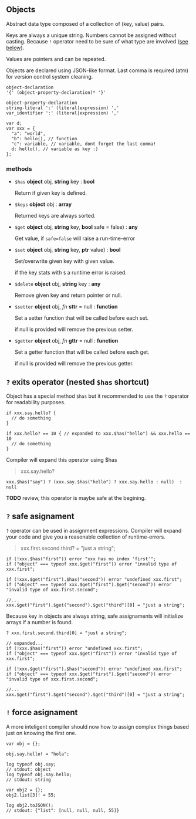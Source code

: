 <a name="object"></a>
## Objects

Abstract data type composed of a collection of (key, value) pairs.

Keys are always a unique string.
Numbers cannot be assigned without casting. Because `!` operator need to be sure of what type are involved ([see below](#!operator)).

Values are pointers and can be repeated.

Objects are declared using JSON-like format.
Last comma is required (atm) for version control system cleaning.

```syntax
object-declaration
'{' (object-property-declaration)* '}'

object-property-declaration
string-literal ':' (literal|expression) ','
var_identifier ':' (literal|expression) ','
```

```
var d;
var xxx = {
  "a": "world",
  "b": hello(), // function
  "c": variable, // variable, dont forget the last comma!
  d: hello(), // variable as key :)
};
```

### methods
* `$has` **object** obj, **string** key : **bool**

  Return if given key is defined.

* `$keys` **object** obj : **array**

  Returned keys are always sorted.

* `$get` **object** obj, **string** key, **bool** safe = false) : **any**

  Get value, if `safe=false` will raise a run-time-error

* `$set` **object** obj, **string** key, **ptr** value) : **bool**

  Set/overwrite given key with given value.

  if the key stats with `$` a runtime error is raised.

* `$delete` **object** obj, **string** key : **any**

  Remove given key and return pointer or null.

* `$setter` **object** obj, *fn* **sttr** = null : **function**

  Set a setter function that will be called before each set.

  if null is provided will remove the previous setter.

* `$getter` **object** obj, *fn* **gttr** = null : **function**

  Set a getter function that will be called before each get.

  if null is provided will remove the previous getter.


## `?` exits operator (nested `$has` shortcut)

Object has a special method `$has` but it recommended to use the `?` operator for readability purposes.

```
if xxx.say.hello? {
  // do something
}

if xxx.hello? == 10 { // expanded to xxx.$has("hello") && xxx.hello == 10
  // do something
}
```

Compiler will expand this operator using $has

> xxx.say.hello?

```
xxx.$has("say") ? (xxx.say.$has("hello") ? xxx.say.hello : null)  : null
```

**TODO** review, this operator is maybe safe at the begining.

## `?` safe asignament

`?` operator can be used in assignment expressions.
Compiler will expand your code and give you a reasonable collection of runtime-errors.

> xxx.first.second.third? = "just a string";

```
if (!xxx.$has("first")) error "xxx has no index 'first'";
if ("object" === typeof xxx.$get("first")) error "invalid type of xxx.first";

if (!xxx.$get("first").$has("second")) error "undefined xxx.first";
if ("object" === typeof xxx.$get("first").$get("second")) error "invalid type of xxx.first.second";

//...
xxx.$get("first").$get("second").$get("third")[0] = "just a string";
```

Because key in objects are always string, safe assignaments will initialize arrays if a number is found.

```
? xxx.first.second.third[0] = "just a string";

// expanded...
if (!xxx.$has("first")) error "undefined xxx.first";
if ("object" === typeof xxx.$get("first")) error "invalid type of xxx.first";

if (!xxx.$get("first").$has("second")) error "undefined xxx.first";
if ("object" === typeof xxx.$get("first").$get("second")) error "invalid type of xxx.first.second";

//...
xxx.$get("first").$get("second").$get("third")[0] = "just a string";
```

<a name="!operator"></a>
## `!` force asignament

A more inteligent compiler should now how to assign complex things based just on knowing the first one.

```
var obj = {};

obj.say.hello! = "hola";

log typeof obj.say;
// stdout: object
log typeof obj.say.hello;
// stdout: string

var obj2 = {};
obj2.list[3]! = 55;

log obj2.toJSON();
// stdout: {"list": [null, null, null, 55]}

```
